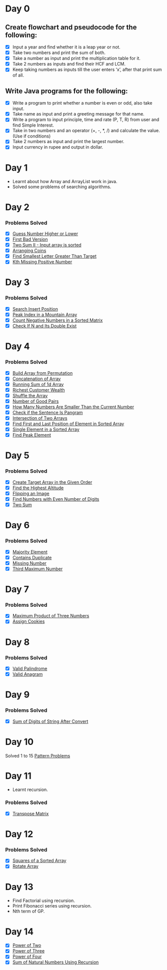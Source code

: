 
# Day 0
## Create flowchart and pseudocode for the following:

- [x] Input a year and find whether it is a leap year or not.
- [x] Take two numbers and print the sum of both.
- [x] Take a number as input and print the multiplication table for it.
- [x] Take 2 numbers as inputs and find their HCF and LCM.
- [x] Keep taking numbers as inputs till the user enters ‘x’, after that print sum of all.

## Write Java programs for the following:

- [x] Write a program to print whether a number is even or odd, also take
input.
- [x] Take name as input and print a greeting message for that name.
- [x] Write a program to input principle, time and rate (P, T, R) from user and
find Simple Interest.
- [x] Take in two numbers and an operator (+, -, *, /) and calculate the value.
(Use if conditions)
- [x] Take 2 numbers as input and print the largest number.
- [x] Input currency in rupee and output in dollar.

# Day 1
- Learnt about how Array and ArrayList work in java.
- Solved some problems of searching algorithms.

# Day 2
### Problems Solved
- [x] [Guess Number Higher or Lower](https://leetcode.com/problems/guess-number-higher-or-lower/)
- [x] [First Bad Version](https://leetcode.com/problems/first-bad-version/)
- [x]	[Two Sum II - Input array is sorted](https://leetcode.com/problems/two-sum-ii-input-array-is-sorted/)
- [x] [Arranging Coins](https://leetcode.com/problems/arranging-coins/)
- [x] [Find Smallest Letter Greater Than Target](https://leetcode.com/problems/find-smallest-letter-greater-than-target/)
- [x] [Kth Missing Positive Number](https://leetcode.com/problems/kth-missing-positive-number/)

# Day 3
### Problems Solved
- [x] [Search Insert Position](https://leetcode.com/problems/search-insert-position/)
- [x] [Peak Index in a Mountain Array](https://leetcode.com/problems/peak-index-in-a-mountain-array/)
- [x] [Count Negative Numbers in a Sorted Matrix](https://leetcode.com/problems/count-negative-numbers-in-a-sorted-matrix/)
- [x] [Check If N and Its Double Exist](https://leetcode.com/problems/check-if-n-and-its-double-exist/)

# Day 4
### Problems Solved
- [x] [Build Array from Permutation](https://leetcode.com/problems/build-array-from-permutation/)
- [x] [Concatenation of Array](https://leetcode.com/problems/concatenation-of-array/)
- [x] [Running Sum of 1d Array](https://leetcode.com/problems/running-sum-of-1d-array/)
- [x] [Richest Customer Wealth](https://leetcode.com/problems/richest-customer-wealth/)
- [x] [Shuffle the Array](https://leetcode.com/problems/shuffle-the-array/)
- [x] [Number of Good Pairs](https://leetcode.com/problems/number-of-good-pairs/)
- [x] [How Many Numbers Are Smaller Than the Current Number](https://leetcode.com/problems/how-many-numbers-are-smaller-than-the-current-number/)
- [x] [Check if the Sentence Is Pangram](https://leetcode.com/problems/check-if-the-sentence-is-pangram/)
- [x] [Intersection of Two Arrays](https://leetcode.com/problems/intersection-of-two-arrays/)
- [x] [Find First and Last Position of Element in Sorted Array](https://leetcode.com/problems/find-first-and-last-position-of-element-in-sorted-array/)
- [x] [Single Element in a Sorted Array](https://leetcode.com/problems/single-element-in-a-sorted-array/)
- [x] [Find Peak Element](https://leetcode.com/problems/find-peak-element/)

# Day 5
### Problems Solved
- [x] [Create Target Array in the Given Order](https://leetcode.com/problems/create-target-array-in-the-given-order/)
- [x] [Find the Highest Altitude](https://leetcode.com/problems/find-the-highest-altitude/)
- [x] [Flipping an Image](https://leetcode.com/problems/flipping-an-image/)
- [x] [Find Numbers with Even Number of Digits](https://leetcode.com/problems/find-numbers-with-even-number-of-digits/)
- [x] [Two Sum](https://leetcode.com/problems/two-sum/)

# Day 6
### Problems Solved
- [x] [Majority Element](https://leetcode.com/problems/majority-element/)
- [x] [Contains Duplicate](https://leetcode.com/problems/contains-duplicate/)
- [x] [Missing Number](https://leetcode.com/problems/missing-number/)
- [x] [Third Maximum Number](https://leetcode.com/problems/third-maximum-number/)

# Day 7
### Problems Solved
- [x] [Maximum Product of Three Numbers](https://leetcode.com/problems/maximum-product-of-three-numbers/)
- [x] [Assign Cookies](https://leetcode.com/problems/assign-cookies/)

# Day 8
### Problems Solved
- [x] [Valid Palindrome](https://leetcode.com/problems/valid-palindrome/)
- [x] [Valid Anagram](https://leetcode.com/problems/valid-anagram/)

# Day 9
### Problems Solved
- [x] [Sum of Digits of String After Convert](https://leetcode.com/problems/sum-of-digits-of-string-after-convert/)

# Day 10
Solved 1 to 15 [Pattern Problems](./patterns/patterns.md)

# Day 11
- Learnt recursion.
### Problems Solved
- [x] [Transpose Matrix](https://leetcode.com/problems/transpose-matrix/)

# Day 12
### Problems Solved
- [x] [Squares of a Sorted Array](https://leetcode.com/problems/squares-of-a-sorted-array/)
- [x] [Rotate Array](https://leetcode.com/problems/rotate-array/)

# Day 13
- Find Factorial using recursion.
- Print Fibonacci series using recursion.
- Nth term of GP.

# Day 14
- [x] [Power of Two](https://leetcode.com/problems/power-of-two/)
- [x] [Power of Three](https://leetcode.com/problems/power-of-three/)
- [x] [Power of Four](https://leetcode.com/problems/power-of-four/)
- [x] [Sum of Natural Numbers Using Recursion](https://www.geeksforgeeks.org/sum-of-natural-numbers-using-recursion/)